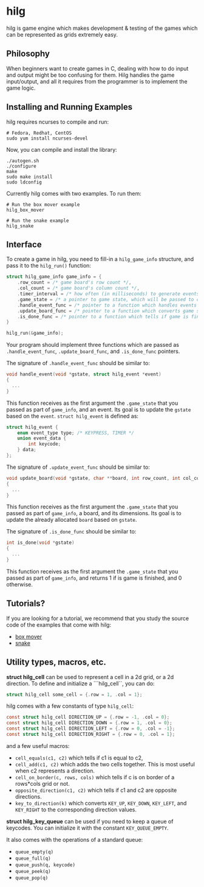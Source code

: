# hilg

hilg is game engine which makes development & testing of the games which can be represented as grids extremely easy.

## Philosophy

When beginners want to create games in C, dealing with how to do input and output might be too confusing for them.
Hilg handles the game input/output, and all it requires from the programmer is to implement the game logic.

## Installing and Running Examples

hilg requires ncurses to compile and run:

```
# Fedora, Redhat, CentOS
sudo yum install ncurses-devel
```

Now, you can compile and install the library:

```
./autogen.sh
./configure
make
sudo make install
sudo ldconfig
```

Currently hilg comes with two examples. To run them:

```
# Run the box mover example
hilg_box_mover

# Run the snake example
hilg_snake
```

## Interface
To create a game in hilg, you need to fill-in a ```hilg_game_info``` structure, and pass it to the ```hilg_run()``` function:

```C
struct hilg_game_info game_info = {
    .row_count = /* game board's row count */,
    .col_count = /* game board's column count */,
    .timer_interval = /* how often (in milliseconds) to generate events. 0 for never. */,
    .game_state = /* a pointer to game state, which will be passed to callback functions */,
    .handle_event_func = /* pointer to a function which handles events and updates game state */,
    .update_board_func = /* pointer to a function which converts game state to a board */,
    .is_done_func = /* pointer to a function which tells if game is finished or not */
}

hilg_run(&game_info);
```

Your program should implement three functions which are passed as ```.handle_event_func```,
```.update_board_func```, and ```.is_done_func``` pointers.

The signature of ```.handle_event_func``` should be similar to:

```C
void handle_event(void *gstate, struct hilg_event *event)
{
  ...
}
```

This function receives as the first argument the ```.game_state``` that you passed as part of ```game_info```,
and an event. Its goal is to update the ```gstate``` based on the ```event```. ```struct hilg_event``` is defined as:

```C
struct hilg_event {
	enum event_type type; /* KEYPRESS, TIMER */
	union event_data {
		int keycode;
	} data;
};
```

The signature of ```.update_event_func``` should be similar to:

```C
void update_board(void *gstate, char **board, int row_count, int col_count)
{
  ...
}
```

This function receives as the first argument the ```.game_state``` that you passed as part of ```game_info```,
a board, and its dimensions. Its goal is to update the already allocated ```board``` based on ```gstate```.

The signature of ```.is_done_func``` should be similar to:

```C
int is_done(void *gstate)
{
  ...
}
```

This function receives as the first argument the ```.game_state``` that you passed as part of ```game_info```,
and returns 1 if is game is finished, and 0 otherwise.

## Tutorials?
If you are looking for a tutorial, we recommend that you study the source code of the examples that come with hilg:
* [box mover](examples/box_mover.c)
* [snake](examples/snake.c)

## Utility types, macros, etc.

**struct hilg_cell** can be used to represent a cell in a 2d grid, or a 2d direction. To define and initialize
a ```hilg_cell``, you can do:

```C
struct hilg_cell some_cell = {.row = 1, .col = 1};
```

hilg comes with a few constants of type ```hilg_cell```:

```C
const struct hilg_cell DIRECTION_UP = {.row = -1, .col = 0};
const struct hilg_cell DIRECTION_DOWN = {.row = 1, .col = 0};
const struct hilg_cell DIRECTION_LEFT = {.row = 0, .col = -1};
const struct hilg_cell DIRECTION_RIGHT = {.row = 0, .col = 1};
```

and a few useful macros:

* ```cell_equals(c1, c2)``` which tells if c1 is equal to c2,
* ```cell_add(c1, c2)``` which adds the two cells together. This is most useful when c2 represents a direction.
* ```cell_on_border(c, rows, cols)``` which tells if c is on border of a rows*cols grid or not.
* ```opposite_direction(c1, c2)``` which tells if c1 and c2 are opposite directions.
* ```key_to_direction(k)``` which converts ```KEY_UP```, ```KEY_DOWN```, ```KEY_LEFT```, and ```KEY_RIGHT``` to the
  corresponding direction values.
 
**struct hilg_key_queue** can be used if you need to keep a queue of keycodes. You can initialize it with
the constant ```KEY_QUEUE_EMPTY```.

It also comes with the operations of a standard queue:
* ```queue_empty(q)```
* ```queue_full(q)```
* ```queue_push(q, keycode)```
* ```queue_peek(q)```
* ```queue_pop(q)```



